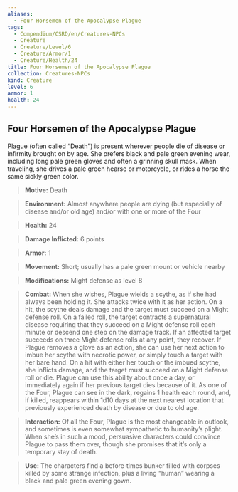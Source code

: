 ```yaml
---
aliases:
  - Four Horsemen of the Apocalypse Plague
tags:
  - Compendium/CSRD/en/Creatures-NPCs
  - Creature
  - Creature/Level/6
  - Creature/Armor/1
  - Creature/Health/24
title: Four Horsemen of the Apocalypse Plague
collection: Creatures-NPCs
kind: Creature
level: 6
armor: 1
health: 24
---
```

## Four Horsemen of the Apocalypse Plague     
  
Plague (often called “Death”) is present wherever people die of disease or infirmity brought on by age. She prefers black and pale green evening wear, including long pale green gloves and often a grinning skull mask. When traveling, she drives a pale green hearse or motorcycle, or rides a horse the same sickly green color.
  

  
>**Motive:** Death
  
>**Environment:** Almost anywhere people are dying (but especially of disease and/or old age) and/or with one or more of the Four
  
>**Health:** 24
  
>**Damage Inflicted:** 6 points
  
>**Armor:** 1
  
>**Movement:** Short; usually has a pale green mount or vehicle nearby
  
>**Modifications:** Might defense as level 8
  
>**Combat:** When she wishes, Plague wields a scythe, as if she had always been holding it. She attacks twice with it as her action. On a hit, the scythe deals damage and the target must succeed on a Might defense roll. On a failed roll, the target contracts a supernatural disease requiring that they succeed on a Might defense roll each minute or descend one step on the damage track. If an affected target succeeds on three Might defense rolls at any point, they recover. If Plague removes a glove as an action, she can use her next action to imbue her scythe with necrotic power, or simply touch a target with her bare hand. On a hit with either her touch or the imbued scythe, she inflicts damage, and the target must succeed on a Might defense roll or die. Plague can use this ability about once a day, or immediately again if her previous target dies because of it. As one of the Four, Plague can see in the dark, regains 1 health each round, and, if killed, reappears within 1d10 days at the next nearest location that previously experienced death by disease or due to old age.
  
>
  
>**Interaction:** Of all the Four, Plague is the most changeable in outlook, and sometimes is even somewhat sympathetic to humanity’s plight. When she’s in such a mood, persuasive characters could convince Plague to pass them over, though she promises that it’s only a temporary stay of death.
  
>**Use:** The characters find a before‑times bunker filled with corpses killed by some strange infection, plus a living “human” wearing a black and pale green evening gown.
  
